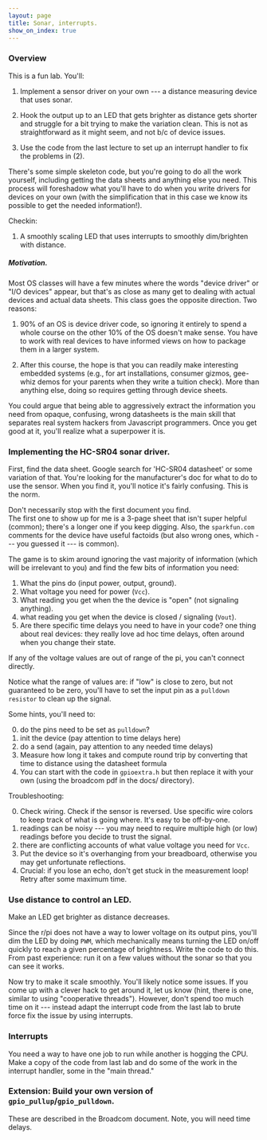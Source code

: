 ```yaml
---
layout: page
title: Sonar, interrupts.
show_on_index: true
---
```


### Overview

This is a fun lab.  You'll:

 1. Implement a sensor driver on your own --- a distance
 measuring device that uses sonar.    

 2. Hook the output up to an LED that gets brighter as distance gets
 shorter and struggle for a bit trying to make the variation clean.
 This is not as straightforward as it might seem, and not b/c of 
 device issues.

 3. Use the code from the last lecture to set up an interrupt handler
 to fix the problems in (2).

There's some simple skeleton code, but you're going to do all the work
yourself, including getting the data sheets and anything else you
need.  This process will foreshadow what you'll have to do when you
write drivers for devices on your own (with the simplification that
in this case we know its possible to get the needed information!).

Checkin:

 1. A smoothly scaling LED that uses interrupts to smoothly dim/brighten 
 with distance.

##### Motivation.

Most OS classes will have a few minutes where the words "device driver"
or "I/O devices" appear, but that's as close as many get to dealing with actual
devices and actual data sheets.  This class goes the opposite direction.
Two reasons:

 1. 90% of an OS is device driver code, so ignoring it entirely to
 spend a whole course on the other 10% of the OS doesn't make sense.
 You have to work with real devices to have informed views on how to
 package them in a larger system.

 2. After this course, the hope is that you can readily make interesting
 embedded systems (e.g., for art installations, consumer gizmos,
 gee-whiz demos for your parents when they write a tuition check).
 More than anything else, doing so requires getting through device sheets.

You could argue that being able to aggressively extract the information
you need from opaque, confusing, wrong datasheets is the main skill that
separates real system hackers from Javascript programmers.  Once you
get good at it, you'll realize what a superpower it is.

### Implementing the HC-SR04 sonar driver.

First, find the data sheet.   Google search for 'HC-SR04 datasheet'
or some variation of that.  You're looking for the manufacturer's doc for
what to do to use the sensor.
When you find it, you'll notice it's fairly confusing.  This is the norm.

Don't necessarily stop with the first document you find.  
The first one to show up for me is a 3-page sheet that isn't super
helpful (common); there's a longer one if you keep digging.  Also, the
`sparkfun.com` comments for the device have useful factoids (but also
wrong ones, which --- you guessed it --- is common).

The game is to skim around ignoring the vast majority of information
(which will be irrelevant to you) and find the few bits of information you
need: 

  1. What the pins do (input power, output, ground).
  2. What voltage you need for power (`Vcc`).
  3. What reading you get when the the device is "open" (not signaling
	anything).
  4. what reading you get when the device is closed / signaling (`Vout`).
  5. Are there specific time delays you need to have in your code?  one
  thing about real devices: they really love ad hoc time delays, often
  around when you change their state. 

If any of the voltage values are out of range of the pi, you can't connect
directly.

Notice what the range of values are: if "low" is close to zero, but not
guaranteed to be zero, you'll have to set the input pin as a `pulldown
resistor` to clean up the signal.

Some hints, you'll need to:

  0. do the pins need to be set as `pulldown`?
  1. init the device (pay attention to time delays here)
  2. do a send (again, pay attention to any needed time delays)
  3. Measure how long it takes and compute round trip by converting
   that time to distance using the datasheet formula
  4. You can start with the code in `gpioextra.h` but then replace it
   with your own (using the broadcom pdf in the docs/ directory).

Troubleshooting:

  0. Check wiring.   Check if the sensor is reversed.  Use specific
  wire colors to keep track of what is going where.  It's easy to be
  off-by-one.
  1. readings can be noisy --- you may need to require multiple
  high (or low) readings before you decide to trust the signal.
  2. there are conflicting accounts of what value voltage you
  need for `Vcc`.
  3. Put the device so it's overhanging from your breadboard, otherwise
  you may get unfortunate reflections.
  4. Crucial: if you lose an echo, don't get stuck in the measurement
  loop!  Retry after some maximum time.

### Use distance to control an LED.

Make an LED get brighter as distance decreases.

Since the r/pi does not have a way to lower voltage on its output pins,
you'll dim the LED by doing `PWM`, which mechanically means turning the
LED on/off quickly to reach a given percentage of brightness.  Write the
code to do this.  From past experience: run it on a few values without
the sonar so that you can see it works.

Now try to make it scale smoothly.  You'll likely notice some issues.
If you come up with a clever hack to get around it, let us know (hint,
there is one, similar to using "cooperative threads").   However, don't
spend too much time on it --- instead adapt the interrupt code from the
last lab to brute force fix the issue by using interrupts.

### Interrupts

You need a way to have one job to run while another is hogging the CPU.
Make a copy of the code from last lab and do some of the work in the
interrupt handler, some in the "main thread."


### Extension: Build your own version of `gpio_pullup`/`gpio_pulldown`.

These are described in the Broadcom document.  Note, you will need time
delays.
